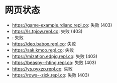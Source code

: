 # 网页状态
- https://game-example.rdianc.repl.co: 失败 (403)
- https://ls.tpjow.repl.co: 失败 (403)
- : 失败
- https://deo.babox.repl.co: 失败
- https://sak.kmco.repl.co: 失败
- https://mization.edpjg.repl.co: 失败 (403)
- https://beaspy--hting.repl.co: 失败 (403)
- https://ys.pyxzp.repl.co: 失败
- https://rows--zixk.repl.co: 失败 (403)
